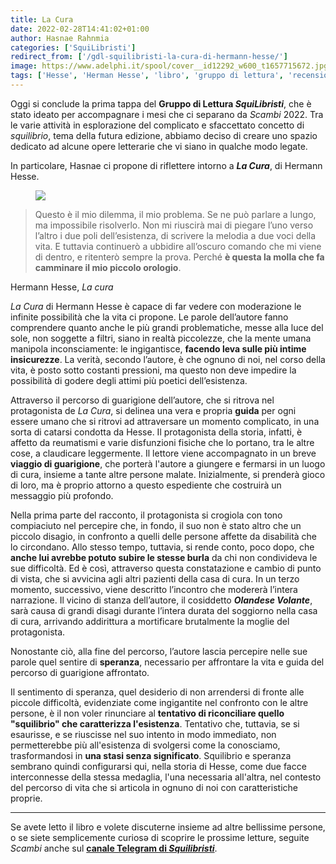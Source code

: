 ```yaml
---
title: La Cura
date: 2022-02-28T14:41:02+01:00
author: Hasnae Rahnmia
categories: ['SquiLibristi']
redirect_from: ['/gdl-squilibristi-la-cura-di-hermann-hesse/']
image: https://www.adelphi.it/spool/cover__id12292_w600_t1657715672.jpg&.jpg
tags: ['Hesse', 'Herman Hesse', 'libro', 'gruppo di lettura', 'recensione', 'La Cura']
---
```

Oggi si conclude la prima tappa del **Gruppo di Lettura <cite>SquiLibristi</cite>**, che è stato ideato per accompagnare i mesi che ci separano da *Scambi* 2022. Tra le varie attività in esplorazione del complicato e sfaccettato concetto di *squilibrio*, tema della futura edizione, abbiamo deciso di creare uno spazio dedicato ad alcune opere letterarie che vi siano in qualche modo legate.

In particolare, Hasnae ci propone di riflettere intorno a **<cite>La Cura</cite>**, di Hermann Hesse.

<figure><img src="https://www.adelphi.it/spool/cover__id12292_w600_t1657715672.jpg&.jpg" /></figure>

> Questo è il mio dilemma, il mio problema. Se ne può parlare a lungo, ma impossibile risolverlo. Non mi riuscirà mai di piegare l’uno verso l’altro i due poli dell’esistenza, di scrivere la melodia a due voci della vita. E tuttavia continuerò a ubbidire all’oscuro comando che mi viene di dentro, e ritenterò sempre la prova. Perché **è questa la molla che fa camminare il mio piccolo orologio**.

<p class='cite'>Hermann Hesse, <cite>La cura</cite></p>

<cite>La Cura</cite> di Hermann Hesse è capace di far vedere con moderazione le infinite possibilità che la vita ci propone. Le parole dell’autore fanno comprendere quanto anche le più grandi problematiche, messe alla luce del sole, non soggette a filtri, siano in realtà piccolezze, che la mente umana manipola inconsciamente: le ingigantisce, **facendo leva sulle più intime insicurezze**. La verità, secondo l’autore, è che ognuno di noi, nel corso della vita, è posto sotto costanti pressioni, ma questo non deve impedire la possibilità di godere degli attimi più poetici dell’esistenza.

Attraverso il percorso di guarigione dell’autore, che si ritrova nel protagonista de <cite>La Cura</cite>, si delinea una vera e propria **guida** per ogni essere umano che si ritrovi ad attraversare un momento complicato, in una sorta di catarsi condotta da Hesse. Il protagonista della storia, infatti, è affetto da reumatismi e varie disfunzioni fisiche che lo portano, tra le altre cose, a claudicare leggermente. Il lettore viene accompagnato in un breve **viaggio di guarigione**, che porterà l'autore a giungere e fermarsi in un luogo di cura, insieme a tante altre persone malate. Inizialmente, si prenderà gioco di loro, ma è proprio attorno a questo espediente che costruirà un messaggio più profondo.

Nella prima parte del racconto, il protagonista si crogiola con tono compiaciuto nel percepire che, in fondo, il suo non è stato altro che un piccolo disagio, in confronto a quelli delle persone affette da disabilità che lo circondano. Allo stesso tempo, tuttavia, si rende conto, poco dopo, che **anche lui avrebbe potuto subire le stesse burla** da chi non condivideva le sue difficoltà. Ed è così, attraverso questa constatazione e cambio di punto di vista, che si avvicina agli altri pazienti della casa di cura. In un terzo momento, successivo, viene descritto l’incontro che modererà l’intera narrazione. Il vicino di stanza dell’autore, il cosiddetto ***Olandese Volante***, sarà causa di grandi disagi durante l’intera durata del soggiorno nella casa di cura, arrivando addirittura a mortificare brutalmente la moglie del protagonista.

Nonostante ciò, alla fine del percorso, l’autore lascia percepire nelle sue parole quel sentire di **speranza**, necessario per affrontare la vita e guida del percorso di guarigione affrontato.

Il sentimento di speranza, quel desiderio di non arrendersi di fronte alle piccole difficoltà, evidenziate come ingigantite nel confronto con le altre persone, è il non voler rinunciare al **tentativo di riconciliare quello "squilibrio" che caratterizza l'esistenza**. Tentativo che, tuttavia, se si esaurisse, e se riuscisse nel suo intento in modo immediato, non permetterebbe più all'esistenza di svolgersi come la conosciamo, trasformandosi in **una stasi senza significato**. Squilibrio e speranza sembrano quindi configurarsi qui, nella storia di Hesse, come due facce interconnesse della stessa medaglia, l'una necessaria all'altra, nel contesto del percorso di vita che si articola in ognuno di noi con caratteristiche proprie.

---

Se avete letto il libro e volete discuterne insieme ad altre bellissime persone, o se siete semplicemente curiosə di scoprire le prossime letture, seguite *Scambi* anche sul **[canale Telegram di <cite>Squilibristi</cite>](https://t.me/squilibristi 'SquiLibristi su Telegram')**.
